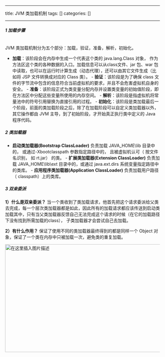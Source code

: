 
--- 
title:  JVM 类加载机制 
tags: []
categories: [] 

---
##### 1 加载步骤

<img src="https://img-blog.csdnimg.cn/2019100109051875.jpg#pic_center" alt="">

JVM 类加载机制分为五个部分：加载，验证，准备，解析，初始化。
-  **加载**：该阶段会在内存中生成一个代表这个类的 java.lang.Class 对象， 作为方法区这个类的各种数据的入口。加载信息可以从class文件、jar 包、war 包中读取，也可以在运行时计算生成（动态代理），还可以由其它文件生成（比如将 JSP 文件转换成对应的 Class 类）。 -  **验证**：该阶段是为了确保 class 文件的字节流中包含的信息符合当前虚拟机的要求，并且不会危害虚拟机自身的安全。 -  **准备**：该阶段正式为类变量分配内存并设置类变量的初始值阶段，即在方法区中分配这些变量所使用的内存空间。 -  **解析**：该阶段是指虚拟机将常量池中的符号引用替换为直接引用的过程。 -  **初始化**：该阶段是类加载最后一个阶段，前面的类加载阶段之后，除了在加载阶段可以自定义类加载器以外，其它操作都由 JVM 主导，到了初始阶段，才开始真正执行类中定义的 Java 程序代码。 
##### 2 类加载器
-  **启动类加载器(Bootstrap ClassLoader)** 负责加载 JAVA_HOME\lib 目录中的， 或通过-Xbootclasspath 参数指定路径中的， 且被虚拟机认可（ 按文件名识别， 如 rt.jar） 的类。 -  **扩展类加载器(Extension ClassLoader)** 负责加载 JAVA_HOME\lib\ext 目录中的，或通过 java.ext.dirs 系统变量指定路径中的类库。 -  **应用程序类加载器(Application ClassLoader)** 负责加载用户路径（ classpath）上的类库。 
##### 3 双亲委派

**1）什么是双亲委派？** 当一个类收到了类加载请求，他首先把这个请求委派给父类去完成，每一个层次类加载器都是如此，因此所有的加载请求都应该传送到启动类加载其中，只有当父类加载器反馈自己无法完成这个请求的时候（在它的加载路径下没有找到所需加载的class）， 子类加载器才会尝试自己去加载。

**2）有什么作用？** 保证了使用不同的类加载器最终得到的都是同样一个 Object 对象，保证了一个类在内存中只被加载一次，避免类的重复加载。

<img src="https://img-blog.csdnimg.cn/20191007101439261.JPG#pic_center" alt="在这里插入图片描述" width="600" height="350">
